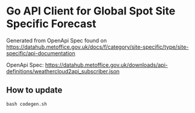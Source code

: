 Go API Client for Global Spot Site Specific Forecast
=
Generated from OpenApi Spec found on https://datahub.metoffice.gov.uk/docs/f/category/site-specific/type/site-specific/api-documentation

OpenApi Spec: https://datahub.metoffice.gov.uk/downloads/api-definitions/weathercloud2api_subscriber.json

How to update
-
```
bash codegen.sh
```